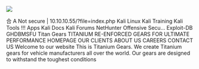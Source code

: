 ![](Maszyny/Linux/Included/Pasted%20image%2020210807013713.png)

合
A Not secure | 10.10.10.55/?file=index.php
Kali Linux
Kali Training Kali Tools
!!! Apps
Kali Docs
Kali Forums
NetHunter
Offensive Secu...
Exploit-DB
GHDBMSFU
Titan Gears
TITANIUM RE-ENFORCED GEARS FOR ULTIMATE PERFORMANCE
HOMEPAGE
OUR CLIENTS
ABOUT US
CAREERS
CONTACT US
Welcome to our website
This is Titanium Gears. We create Titanium gears for vehicle manufacturers all over the world. Our gears are designed to withstand the toughest
conditions
